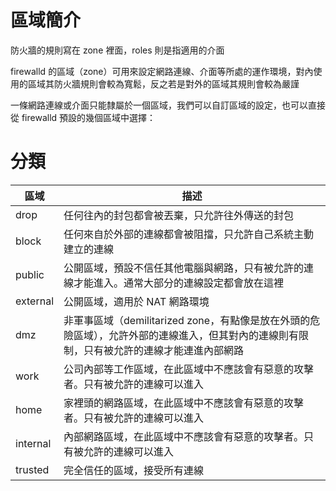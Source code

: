 # 區域簡介
防火牆的規則寫在 zone 裡面，roles 則是指適用的介面

firewalld 的區域（zone）可用來設定網路連線、介面等所處的運作環境，對內使用的區域其防火牆規則會較為寬鬆，反之若是對外的區域其規則會較為嚴謹

一條網路連線或介面只能隸屬於一個區域，我們可以自訂區域的設定，也可以直接從 firewalld 預設的幾個區域中選擇：

# 分類

區域 | 描述
--- | ---
drop | 任何往內的封包都會被丟棄，只允許往外傳送的封包
block |	任何來自於外部的連線都會被阻擋，只允許自己系統主動建立的連線
public | 公開區域，預設不信任其他電腦與網路，只有被允許的連線才能進入。通常大部分的連線設定都會放在這裡
external | 公開區域，適用於 NAT 網路環境
dmz | 非軍事區域（demilitarized zone，有點像是放在外頭的危險區域），允許外部的連線進入，但其對內的連線則有限制，只有被允許的連線才能連進內部網路
work | 公司內部等工作區域，在此區域中不應該會有惡意的攻擊者。只有被允許的連線可以進入
home | 家裡頭的網路區域，在此區域中不應該會有惡意的攻擊者。只有被允許的連線可以進入
internal | 內部網路區域，在此區域中不應該會有惡意的攻擊者。只有被允許的連線可以進入
trusted | 完全信任的區域，接受所有連線


